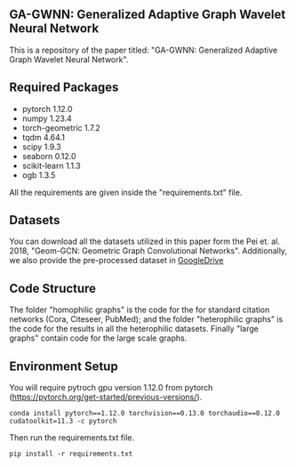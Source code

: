 ## GA-GWNN: Generalized Adaptive Graph Wavelet Neural Network 
This is a repository of the paper titled: "GA-GWNN: Generalized Adaptive Graph Wavelet Neural Network". 

## Required Packages    
- pytorch 1.12.0
- numpy 1.23.4
- torch-geometric 1.7.2
- tqdm 4.64.1
- scipy 1.9.3
- seaborn 0.12.0
- scikit-learn 1.1.3
- ogb 1.3.5

All the requirements are given inside the "requirements.txt" file.

## Datasets
You can download all the datasets utilized in this paper form the Pei et. al. 2018, "Geom-GCN: Geometric Graph Convolutional Networks". Additionally, we also provide the pre-processed dataset in [GoogleDrive](https://drive.google.com/drive/folders/1wIJtHrlFvh3JBsyFzG36ztMsWRv9an-1)

## Code Structure
The folder "homophilic graphs" is the code for the for standard citation networks (Cora, Citeseer, PubMed); and the folder "heterophilic graphs" is the code for the results in all the heterophilic datasets. Finally "large graphs" contain code for the large scale graphs.


## Environment Setup
You will require pytroch gpu version 1.12.0 from pytorch (https://pytorch.org/get-started/previous-versions/).
```
conda install pytorch==1.12.0 torchvision==0.13.0 torchaudio==0.12.0 cudatoolkit=11.3 -c pytorch
```
Then run the requirements.txt file.
```
pip install -r requirements.txt
```

